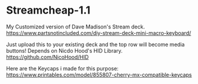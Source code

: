 # Streamcheap-1.1

My Customized version of Dave Madison's Stream deck. 
https://www.partsnotincluded.com/diy-stream-deck-mini-macro-keyboard/

Just upload this to your existing deck and the top row will become media buttons!
Depends on Nicdo Hood's HID Library. https://github.com/NicoHood/HID

Here are the Keycaps i made for this purpose:
https://www.printables.com/model/855807-cherry-mx-compatible-keycaps
